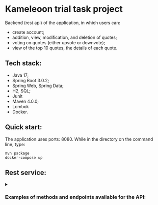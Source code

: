 # Kameleoon trial task project
Backend (rest api) of the application, in which users can:
- create account;
- addition, view, modification, and deletion of quotes;
- voting on quotes (either upvote or downvote);
- view of the top 10 quotes, the details of each quote.
## Tech stack:
- Java 17;
- Spring Boot 3.0.2;
- Spring Web, Spring Data;
- H2, SQL;
- Junit
- Maven 4.0.0;
- Lombok
- Docker.
## Quick start:
The application uses ports: 8080.
While in the directory on the command line, type:

`mvn package`  
`docker-compose up`  
## Rest service:
<details>
    <summary><h3>Examples of methods and endpoints available for the API:</h3></summary>

- [(POST) create quote](http://localhost:8080/quotes/{userId})
- [(GET) get quote](http://localhost:8080/quotes/{quoteId})
- [(GET) get all quotes](http://localhost:8080/quotes)
- [(GET) get top quotes](http://localhost:8080/quotes/top)
- [(PATCH) update quote](http://localhost:8080/quotes/{itemId}/{quoteId})
- [(DELETE) delete quote](http://localhost:8080/quotes/{itemId}/{quoteId})
- [(POST) create vote](http://localhost:8080/quotes/{itemId}/{quoteId}/{reaction})
- [(GET) get quote votes](http://localhost:8080/quotes/{quoteId}/votes)
- [(POST) create user](http://localhost:8080/users)

</details>
